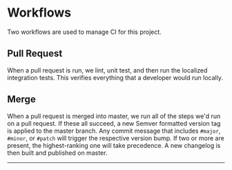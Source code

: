 # Workflows
Two workflows are used to manage CI for this project.

## Pull Request
When a pull request is run, we lint, unit test, and then run the localized integration tests.  This verifies everything that a developer would run locally.

## Merge
When a pull request is merged into master, we run all of the steps we'd run on a pull request.  If these all succeed, a
new Semver formatted version tag is applied to the master branch.  Any commit message that includes `#major`, `#minor`,
or `#patch` will trigger the respective version bump.  If two or more are present, the highest-ranking one will take
precedence. A new changelog is then built and published on master.

---
